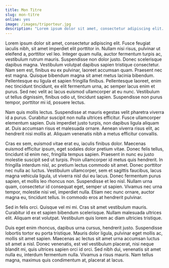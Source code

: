 ```yaml
---
title: Mon Titre
slug: mon-titre
online: yes
image: /images/triporteur.jpg
description: "Lorem ipsum dolor sit amet, consectetur adipiscing elit. Fusce feugiat iaculis nibh, sit amet imperdiet elit porttitor in."
---
```


Lorem ipsum dolor sit amet, consectetur adipiscing elit. Fusce feugiat iaculis nibh, sit amet imperdiet elit porttitor in. Nullam nisi risus, pulvinar ut eleifend a, porttitor vel leo. Integer quam nulla, auctor fermentum turpis ac, vestibulum rutrum mauris. Suspendisse non dolor justo. Donec scelerisque dapibus magna. Vestibulum volutpat dapibus sapien tristique consectetur. Nam sem est, finibus eu ex pulvinar, laoreet accumsan quam. Praesent nec est magna. Quisque bibendum magna sit amet metus lacinia bibendum. Pellentesque eu ligula et sapien fringilla finibus. Pellentesque laoreet, enim nec tincidunt tincidunt, ex elit fermentum urna, ac semper lacus enim et purus. Sed nec velit ac lacus euismod ullamcorper at eu nunc. Vestibulum ut tellus dignissim, finibus odio ut, tincidunt sapien. Suspendisse non purus tempor, porttitor mi id, posuere lectus.

Nam quis mollis lectus. Suspendisse at mauris egestas velit pharetra viverra id a purus. Curabitur suscipit non nulla ultrices efficitur. Fusce ullamcorper elementum sapien. Duis imperdiet justo turpis, non dapibus ligula aliquam at. Duis accumsan risus et malesuada ornare. Aenean viverra risus elit, ac hendrerit nisi mollis at. Aliquam venenatis nibh a metus efficitur convallis.

Cras ex sem, euismod vitae erat eu, iaculis finibus dolor. Maecenas euismod efficitur ipsum, eget sodales dolor pretium vitae. Donec felis tellus, tincidunt id enim nec, fringilla tempus sapien. Praesent in nunc eu justo molestie suscipit sed ut turpis. Proin ullamcorper id metus quis hendrerit. In fringilla interdum nisl, ac pretium lectus commodo sit amet. Donec porttitor nec nulla ac luctus. Vestibulum ullamcorper, sem et sagittis faucibus, lacus magna vehicula ligula, ut viverra nisl dui eu lacus. Donec fermentum purus sapien, et mollis leo rhoncus non. Suspendisse et leo nisl. Nullam urna quam, consectetur id consequat eget, semper ut sapien. Vivamus nec urna tempor, molestie nisi vel, imperdiet nulla. Etiam nec nunc ornare, auctor magna eu, tincidunt tellus. In commodo eros at hendrerit pulvinar.

Sed in felis orci. Quisque vel mi mi. Cras sit amet vestibulum mauris. Curabitur id ex et sapien bibendum scelerisque. Nullam malesuada ultrices elit. Aliquam erat volutpat. Vestibulum quis lorem ac diam ultricies tristique.

Duis eget enim rhoncus, dapibus urna cursus, hendrerit justo. Suspendisse lobortis tortor eu porta tristique. Mauris dolor ligula, pulvinar eget mollis ac, mollis sit amet sapien. Maecenas ac lectus sit amet urna accumsan luctus sit amet a nisl. Donec venenatis, est vel vestibulum placerat, nisi neque blandit mi, quis ultrices sapien orci id orci. Sed nibh dui, venenatis sit amet nulla eu, interdum fermentum nulla. Vivamus a risus mauris. Nam tellus magna, maximus quis condimentum at, placerat at lacus.
